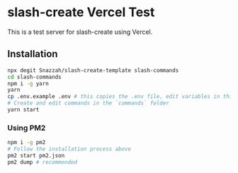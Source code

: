 # slash-create Vercel Test
This is a test server for slash-create using Vercel.

## Installation
```sh
npx degit Snazzah/slash-create-template slash-commands
cd slash-commands
npm i -g yarn
yarn
cp .env.example .env # this copies the .env file, edit variables in this file!
# Create and edit commands in the `commands` folder
yarn start
```

### Using PM2
```sh
npm i -g pm2
# Follow the installation process above
pm2 start pm2.json
pm2 dump # recommended
```
